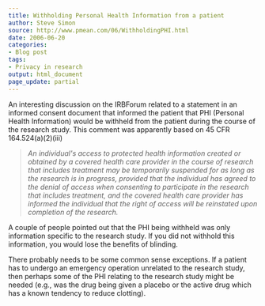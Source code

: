 ```yaml
---
title: Withholding Personal Health Information from a patient
author: Steve Simon
source: http://www.pmean.com/06/WithholdingPHI.html
date: 2006-06-20
categories:
- Blog post
tags:
- Privacy in research
output: html_document
page_update: partial
---
```


An interesting discussion on the IRBForum related to a statement in an
informed consent document that informed the patient that PHI (Personal
Health Information) would be withheld from the patient during the course
of the research study. This comment was apparently based on 45 CFR
164.524(a)(2)(iii)

> *An individual's access to protected health information created or
> obtained by a covered health care provider in the course of research
> that includes treatment may be temporarily suspended for as long as
> the research is in progress, provided that the individual has agreed
> to the denial of access when consenting to participate in the research
> that includes treatment, and the covered health care provider has
> informed the individual that the right of access will be reinstated
> upon completion of the research.*

A couple of people pointed out that the PHI being withheld was only
information specific to the research study. If you did not withhold this
information, you would lose the benefits of blinding.

There probably needs to be some common sense exceptions. If a patient
has to undergo an emergency operation unrelated to the research study,
then perhaps some of the PHI relating to the research study might be
needed (e.g., was the drug being given a placebo or the active drug
which has a known tendency to reduce clotting).
